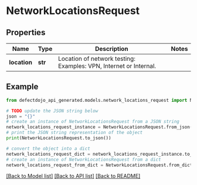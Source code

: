 # NetworkLocationsRequest


## Properties

Name | Type | Description | Notes
------------ | ------------- | ------------- | -------------
**location** | **str** | Location of network testing: Examples: VPN, Internet or Internal. | 

## Example

```python
from defectdojo_api_generated.models.network_locations_request import NetworkLocationsRequest

# TODO update the JSON string below
json = "{}"
# create an instance of NetworkLocationsRequest from a JSON string
network_locations_request_instance = NetworkLocationsRequest.from_json(json)
# print the JSON string representation of the object
print(NetworkLocationsRequest.to_json())

# convert the object into a dict
network_locations_request_dict = network_locations_request_instance.to_dict()
# create an instance of NetworkLocationsRequest from a dict
network_locations_request_from_dict = NetworkLocationsRequest.from_dict(network_locations_request_dict)
```
[[Back to Model list]](../README.md#documentation-for-models) [[Back to API list]](../README.md#documentation-for-api-endpoints) [[Back to README]](../README.md)


